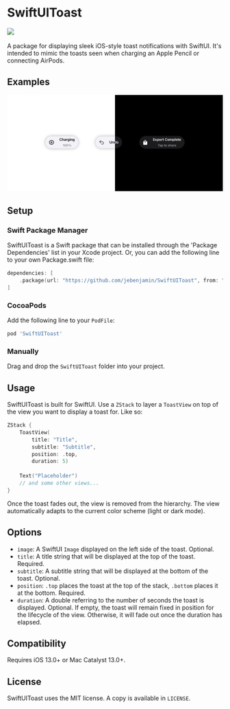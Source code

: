 # SwiftUIToast

![](https://img.shields.io/github/license/jebenjamin/SwiftUIToast)

A package for displaying sleek iOS-style toast notifications with SwiftUI. It's intended to mimic the toasts seen when charging an Apple Pencil or connecting AirPods.

## Examples
<img src="Examples.jpg">

## Setup

### Swift Package Manager
SwiftUIToast is a Swift package that can be installed through the 'Package Dependencies' list in your Xcode project. Or, you can add the following line to your own Package.swift file:
```swift
dependencies: [
    .package(url: "https://github.com/jebenjamin/SwiftUIToast", from: "1.0.2")
]
```

### CocoaPods
Add the following line to your `PodFile`:
```ruby
pod 'SwiftUIToast'
```

### Manually
Drag and drop the `SwiftUIToast` folder into your project.

## Usage
SwiftUIToast is built for SwiftUI. Use a `ZStack` to layer a `ToastView` on top of the view you want to display a toast for. Like so:
```swift
ZStack {
    ToastView(
        title: "Title",
        subtitle: "Subtitle",
        position: .top,
        duration: 5)
    
    Text("Placeholder")
    // and some other views...
}
```
Once the toast fades out, the view is removed from the hierarchy.
The view automatically adapts to the current color scheme (light or dark mode).

## Options
- `image`: A SwiftUI `Image` displayed on the left side of the toast. Optional.
- `title`: A title string that will be displayed at the top of the toast. Required.
- `subtitle`: A subtitle string that will be displayed at the bottom of the toast. Optional.
- `position`: `.top` places the toast at the top of the stack, `.bottom` places it at the bottom. Required.
- `duration`: A double referring to the number of seconds the toast is displayed. Optional. If empty, the toast will remain fixed in position for the lifecycle of the view. Otherwise, it will fade out once the duration has elapsed.

## Compatibility
Requires iOS 13.0+ or Mac Catalyst 13.0+. 

## License
SwiftUIToast uses the MIT license. A copy is available in `LICENSE`.
